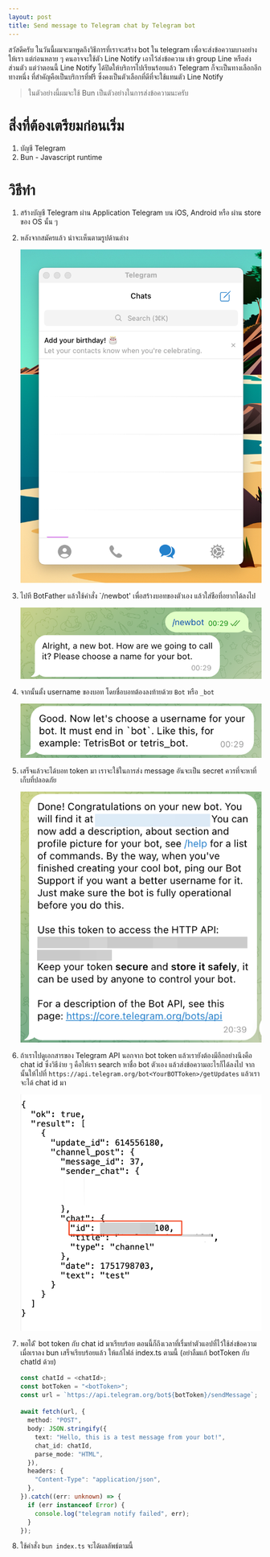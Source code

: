 ```yaml
---
layout: post
title: Send message to Telegram chat by Telegram bot
---
```


สวัสดีครับ ในวันนี้ผมจะมาพูดถึงวิธีการที่เราจะสร้าง bot ใน telegram เพื่อจะส่งข้อความบางอย่างให้เรา แต่ก่อนหลาย ๆ คนอาจจะใช้ตัว Line Notify เอาไว้ส่งข้อความ เข้า group Line หรือส่งส่วนตัว แต่ว่าตอนนี้ Line Notify ได้ปิดให้บริการไปเรียนร้อยแล้ว Telegram ก็จะเป็นทางเลือกอีกทางหนึ่ง ที่สำคัญคือเป็นบริการที่ฟรี ซึ่งคงเป็นตัวเลือกที่ดีที่จะใช้แทนตัว Line Notify

> ในตัวอย่างนี้ผมจะใช้ Bun เป็นตัวอย่างในการส่งข้อความนะครับ

# สิ่งที่ต้องเตรียมก่อนเริ่ม

1. บัญชี Telegram
2. Bun - Javascript runtime

# วิธีทำ

1.  สร้างบัญชี Telegram ผ่าน Application Telegram บน iOS, Android หรือ ผ่าน store ของ OS นั้น ๆ

2.  หลังจากสมัครแล้ว น่าจะเห็นตามรูปด้านล่าง

    <p style="text-align: center;">
        <img src="/assets/telegram/home.png" alt="home" />
    </p>

3.  ไปที BotFather แล้วใช้คำสั่ง `/newbot' เพื่อสร้างบอทของตัวเอง แล้วใส่ชือที่อยากได้ลงไป

    <p style="text-align: center;">
        <img src="/assets/telegram/newbot.png" alt="newbot" />
    </p>

4.  จากนั้นตั้ง username ของบอท โดยชื่อบอทต้องลงท้ายด้วย `Bot` หรือ `_bot`

    <p style="text-align: center;">
        <img src="/assets/telegram/username.png" alt="username" />
    </p>

5.  เสร็จแล้วจะได้บอท token มา เราจะใช้ในการส่ง message อันจะเป็น secret ควรที่จะหาที่เก็บที่ปลอดภัย

    <p style="text-align: center;">
        <img src="/assets/telegram/token.png" alt="token" />
    </p>

6.  ถ้าเราไปดูเอกสารของ Telegram API นอกจาก bot token แล้วเรายังต้องมีอีกอย่างนึงคือ chat id ซึ่งวิธีง่าย ๆ คือให้เรา search หาชื่อ bot ตัวเอง แล้วส่งข้อความอะไรก็ได้ลงไป จากนั้นให้ไปที่ `https://api.telegram.org/bot<YourBOTToken>/getUpdates` แล้วเราจะได้ chat id มา

    <p style="text-align: center;">
        <img src="/assets/telegram/chatid.png" alt="token" />
    </p>

7.  พอได้ ิ bot token กับ chat id มาเรียบร้อย ตอนนี้ก็ถึงเวลาที่เรื่มทำตัวแอปที่ไว้ใช้ส่งข้อความ เมื่อเราลง bun เสร็จเรียบร้อยแล้ว ให้แก้ไฟล์ index.ts ตามนี้ (อย่าลืมแก้ botToken กับ chatId ด้วย)

    ```typescript
    const chatId = <chatId>;
    const botToken = "<botToken>";
    const url = `https://api.telegram.org/bot${botToken}/sendMessage`;

    await fetch(url, {
      method: "POST",
      body: JSON.stringify({
        text: "Hello, this is a test message from your bot!",
        chat_id: chatId,
        parse_mode: "HTML",
      }),
      headers: {
        "Content-Type": "application/json",
      },
    }).catch((err: unknown) => {
      if (err instanceof Error) {
        console.log("telegram notify failed", err);
      }
    });
    ```

8.  ใช้คำสั่ง `bun index.ts` จะได้ผลลัพธ์ตามนี้
